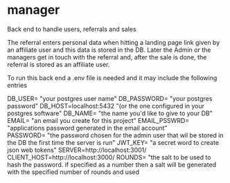 # manager
Back end to handle users, referrals and sales

The referral enters personal data when hitting a landing page link given by an affiliate user and this data is stored in the DB.
Later the Admin or the managers get in touch with the referral and, after the sale is done, the referral is stored as an affiliate user.

To run this back end a .env file is needed and it may include the following entries

DB_USER=  "your postgres user name"
DB_PASSWORD=  "your postgres password"
DB_HOST=localhost:5432 "(or the one configured in your postgres software"
DB_NAME=  "the name you'd like to give to your DB"
EMAIL= "an email you create for this project"
EMAIL_PSSWRD=  "applications password generated in the email account"  
PASSWORD=  "the password chosen for the admin user that wil be stored in the DB the first time the server is run"
JWT_KEY=  "a secret word to create json web tokens"
SERVER=http://localhost:3001/
CLIENT_HOST=http://localhost:3000/
ROUNDS= "the salt to be used to hash the password. if specified as a number then a salt will be generated with the specified number of rounds and used

